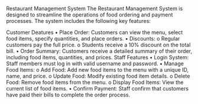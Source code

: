 Restaurant Management System
The Restaurant Management System is designed to streamline the operations of food ordering and payment processes. The system includes the following key features:

Customer Deatures
•	Place Order: Customers can view the menu, select food items, specify quantities, and place orders.
•	Discounts:
o	Regular customers pay the full price.
o	Students receive a 10% discount on the total bill.
•	Order Summary: Customers receive a detailed summary of their order, including food items, quantities, and prices.
Staff Features
•	Login System: Staff members must log in with valid username and password.
•	Manage Food Items:
o	Add Food: Add new food items to the menu with a unique ID, name, and price.
o	Update Food: Modify existing food item details.
o	Delete Food: Remove food items from the menu.
o	Display Food Items: View the current list of food items.
•	Confirm Payment: Staff confirm that customers have paid their bills to complete the order process.
